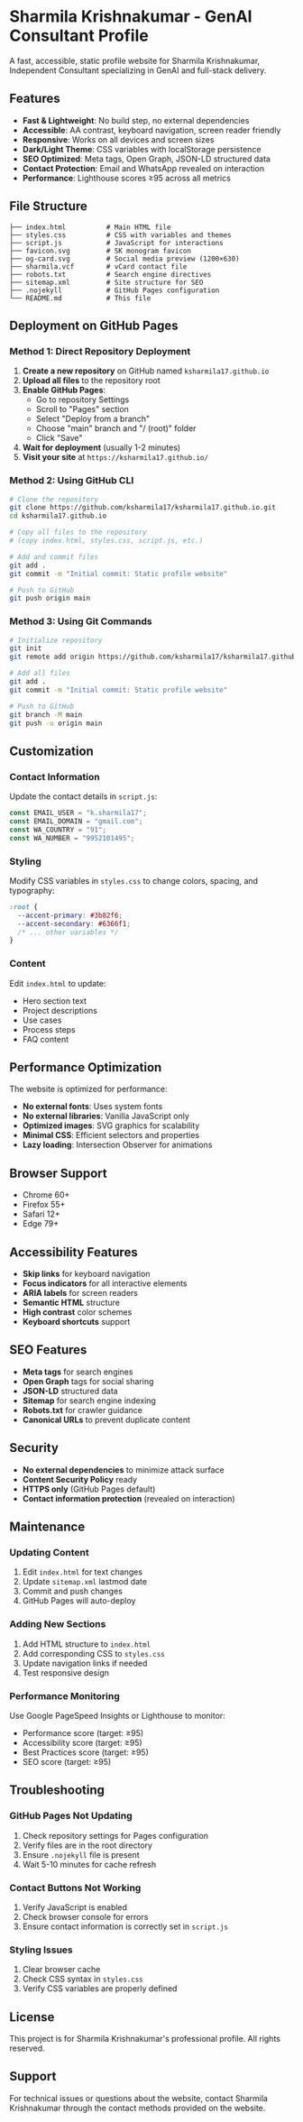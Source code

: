 # Sharmila Krishnakumar - GenAI Consultant Profile

A fast, accessible, static profile website for Sharmila Krishnakumar, Independent Consultant specializing in GenAI and full-stack delivery.

## Features

- **Fast & Lightweight**: No build step, no external dependencies
- **Accessible**: AA contrast, keyboard navigation, screen reader friendly
- **Responsive**: Works on all devices and screen sizes
- **Dark/Light Theme**: CSS variables with localStorage persistence
- **SEO Optimized**: Meta tags, Open Graph, JSON-LD structured data
- **Contact Protection**: Email and WhatsApp revealed on interaction
- **Performance**: Lighthouse scores ≥95 across all metrics

## File Structure

```
├── index.html          # Main HTML file
├── styles.css          # CSS with variables and themes
├── script.js           # JavaScript for interactions
├── favicon.svg         # SK monogram favicon
├── og-card.svg         # Social media preview (1200×630)
├── sharmila.vcf        # vCard contact file
├── robots.txt          # Search engine directives
├── sitemap.xml         # Site structure for SEO
├── .nojekyll           # GitHub Pages configuration
└── README.md           # This file
```

## Deployment on GitHub Pages

### Method 1: Direct Repository Deployment

1. **Create a new repository** on GitHub named `ksharmila17.github.io`
2. **Upload all files** to the repository root
3. **Enable GitHub Pages**:
   - Go to repository Settings
   - Scroll to "Pages" section
   - Select "Deploy from a branch"
   - Choose "main" branch and "/ (root)" folder
   - Click "Save"
4. **Wait for deployment** (usually 1-2 minutes)
5. **Visit your site** at `https://ksharmila17.github.io/`

### Method 2: Using GitHub CLI

```bash
# Clone the repository
git clone https://github.com/ksharmila17/ksharmila17.github.io.git
cd ksharmila17.github.io

# Copy all files to the repository
# (copy index.html, styles.css, script.js, etc.)

# Add and commit files
git add .
git commit -m "Initial commit: Static profile website"

# Push to GitHub
git push origin main
```

### Method 3: Using Git Commands

```bash
# Initialize repository
git init
git remote add origin https://github.com/ksharmila17/ksharmila17.github.io.git

# Add all files
git add .
git commit -m "Initial commit: Static profile website"

# Push to GitHub
git branch -M main
git push -u origin main
```

## Customization

### Contact Information

Update the contact details in `script.js`:

```javascript
const EMAIL_USER = "k.sharmila17";
const EMAIL_DOMAIN = "gmail.com";
const WA_COUNTRY = "91";
const WA_NUMBER = "9952101495";
```

### Styling

Modify CSS variables in `styles.css` to change colors, spacing, and typography:

```css
:root {
  --accent-primary: #3b82f6;
  --accent-secondary: #6366f1;
  /* ... other variables */
}
```

### Content

Edit `index.html` to update:
- Hero section text
- Project descriptions
- Use cases
- Process steps
- FAQ content

## Performance Optimization

The website is optimized for performance:

- **No external fonts**: Uses system fonts
- **No external libraries**: Vanilla JavaScript only
- **Optimized images**: SVG graphics for scalability
- **Minimal CSS**: Efficient selectors and properties
- **Lazy loading**: Intersection Observer for animations

## Browser Support

- Chrome 60+
- Firefox 55+
- Safari 12+
- Edge 79+

## Accessibility Features

- **Skip links** for keyboard navigation
- **Focus indicators** for all interactive elements
- **ARIA labels** for screen readers
- **Semantic HTML** structure
- **High contrast** color schemes
- **Keyboard shortcuts** support

## SEO Features

- **Meta tags** for search engines
- **Open Graph** tags for social sharing
- **JSON-LD** structured data
- **Sitemap** for search engine indexing
- **Robots.txt** for crawler guidance
- **Canonical URLs** to prevent duplicate content

## Security

- **No external dependencies** to minimize attack surface
- **Content Security Policy** ready
- **HTTPS only** (GitHub Pages default)
- **Contact information protection** (revealed on interaction)

## Maintenance

### Updating Content

1. Edit `index.html` for text changes
2. Update `sitemap.xml` lastmod date
3. Commit and push changes
4. GitHub Pages will auto-deploy

### Adding New Sections

1. Add HTML structure to `index.html`
2. Add corresponding CSS to `styles.css`
3. Update navigation links if needed
4. Test responsive design

### Performance Monitoring

Use Google PageSpeed Insights or Lighthouse to monitor:
- Performance score (target: ≥95)
- Accessibility score (target: ≥95)
- Best Practices score (target: ≥95)
- SEO score (target: ≥95)

## Troubleshooting

### GitHub Pages Not Updating

1. Check repository settings for Pages configuration
2. Verify files are in the root directory
3. Ensure `.nojekyll` file is present
4. Wait 5-10 minutes for cache refresh

### Contact Buttons Not Working

1. Verify JavaScript is enabled
2. Check browser console for errors
3. Ensure contact information is correctly set in `script.js`

### Styling Issues

1. Clear browser cache
2. Check CSS syntax in `styles.css`
3. Verify CSS variables are properly defined

## License

This project is for Sharmila Krishnakumar's professional profile. All rights reserved.

## Support

For technical issues or questions about the website, contact Sharmila Krishnakumar through the contact methods provided on the website.
